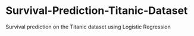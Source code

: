 # Survival-Prediction-Titanic-Dataset
Survival prediction on the Titanic dataset using Logistic Regression
